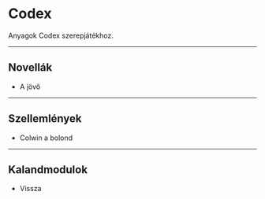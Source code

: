 # Codex

Anyagok Codex szerepjátékhoz.

---

## Novellák

- A jövő

---

## Szellemlények

- Colwin a bolond

---

## Kalandmodulok

- Vissza
